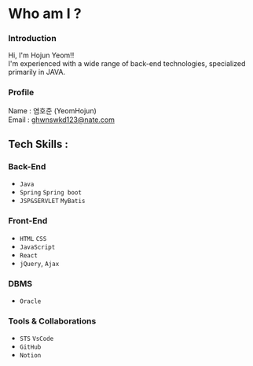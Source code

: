 # Who am I ?

### Introduction
Hi, I'm Hojun Yeom!!<br/>
I'm experienced with a wide range of back-end technologies, specialized primarily in JAVA.

### Profile
Name : 염호준 (YeomHojun) <br/>
Email : ghwnswkd123@nate.com <br/>


## Tech Skills :
### Back-End
- `Java`
- `Spring` `Spring boot`
- `JSP&SERVLET` `MyBatis`


### Front-End
- `HTML` `CSS`
- `JavaScript`
- `React`
- `jQuery`, `Ajax`

### DBMS
- `Oracle`




### Tools & Collaborations
- `STS` `VsCode`
-  `GitHub`
-  `Notion`

<br/>
